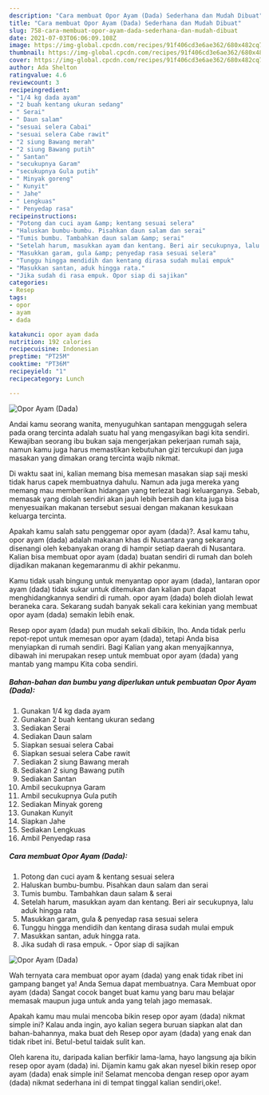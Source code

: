 ```yaml
---
description: "Cara membuat Opor Ayam (Dada) Sederhana dan Mudah Dibuat"
title: "Cara membuat Opor Ayam (Dada) Sederhana dan Mudah Dibuat"
slug: 758-cara-membuat-opor-ayam-dada-sederhana-dan-mudah-dibuat
date: 2021-07-03T06:06:09.108Z
image: https://img-global.cpcdn.com/recipes/91f406cd3e6ae362/680x482cq70/opor-ayam-dada-foto-resep-utama.jpg
thumbnail: https://img-global.cpcdn.com/recipes/91f406cd3e6ae362/680x482cq70/opor-ayam-dada-foto-resep-utama.jpg
cover: https://img-global.cpcdn.com/recipes/91f406cd3e6ae362/680x482cq70/opor-ayam-dada-foto-resep-utama.jpg
author: Ada Shelton
ratingvalue: 4.6
reviewcount: 3
recipeingredient:
- "1/4 kg dada ayam"
- "2 buah kentang ukuran sedang"
- " Serai"
- " Daun salam"
- "sesuai selera Cabai"
- "sesuai selera Cabe rawit"
- "2 siung Bawang merah"
- "2 siung Bawang putih"
- " Santan"
- "secukupnya Garam"
- "secukupnya Gula putih"
- " Minyak goreng"
- " Kunyit"
- " Jahe"
- " Lengkuas"
- " Penyedap rasa"
recipeinstructions:
- "Potong dan cuci ayam &amp; kentang sesuai selera"
- "Haluskan bumbu-bumbu. Pisahkan daun salam dan serai"
- "Tumis bumbu. Tambahkan daun salam &amp; serai"
- "Setelah harum, masukkan ayam dan kentang. Beri air secukupnya, lalu aduk hingga rata"
- "Masukkan garam, gula &amp; penyedap rasa sesuai selera"
- "Tunggu hingga mendidih dan kentang dirasa sudah mulai empuk"
- "Masukkan santan, aduk hingga rata."
- "Jika sudah di rasa empuk. Opor siap di sajikan"
categories:
- Resep
tags:
- opor
- ayam
- dada

katakunci: opor ayam dada 
nutrition: 192 calories
recipecuisine: Indonesian
preptime: "PT25M"
cooktime: "PT36M"
recipeyield: "1"
recipecategory: Lunch

---
```



![Opor Ayam (Dada)](https://img-global.cpcdn.com/recipes/91f406cd3e6ae362/680x482cq70/opor-ayam-dada-foto-resep-utama.jpg)

Andai kamu seorang wanita, menyuguhkan santapan menggugah selera pada orang tercinta adalah suatu hal yang mengasyikan bagi kita sendiri. Kewajiban seorang ibu bukan saja mengerjakan pekerjaan rumah saja, namun kamu juga harus memastikan kebutuhan gizi tercukupi dan juga masakan yang dimakan orang tercinta wajib nikmat.

Di waktu  saat ini, kalian memang bisa memesan masakan siap saji meski tidak harus capek membuatnya dahulu. Namun ada juga mereka yang memang mau memberikan hidangan yang terlezat bagi keluarganya. Sebab, memasak yang diolah sendiri akan jauh lebih bersih dan kita juga bisa menyesuaikan makanan tersebut sesuai dengan makanan kesukaan keluarga tercinta. 



Apakah kamu salah satu penggemar opor ayam (dada)?. Asal kamu tahu, opor ayam (dada) adalah makanan khas di Nusantara yang sekarang disenangi oleh kebanyakan orang di hampir setiap daerah di Nusantara. Kalian bisa membuat opor ayam (dada) buatan sendiri di rumah dan boleh dijadikan makanan kegemaranmu di akhir pekanmu.

Kamu tidak usah bingung untuk menyantap opor ayam (dada), lantaran opor ayam (dada) tidak sukar untuk ditemukan dan kalian pun dapat menghidangkannya sendiri di rumah. opor ayam (dada) boleh diolah lewat beraneka cara. Sekarang sudah banyak sekali cara kekinian yang membuat opor ayam (dada) semakin lebih enak.

Resep opor ayam (dada) pun mudah sekali dibikin, lho. Anda tidak perlu repot-repot untuk memesan opor ayam (dada), tetapi Anda bisa menyiapkan di rumah sendiri. Bagi Kalian yang akan menyajikannya, dibawah ini merupakan resep untuk membuat opor ayam (dada) yang mantab yang mampu Kita coba sendiri.

<!--inarticleads1-->

##### Bahan-bahan dan bumbu yang diperlukan untuk pembuatan Opor Ayam (Dada):

1. Gunakan 1/4 kg dada ayam
1. Gunakan 2 buah kentang ukuran sedang
1. Sediakan  Serai
1. Sediakan  Daun salam
1. Siapkan sesuai selera Cabai
1. Siapkan sesuai selera Cabe rawit
1. Sediakan 2 siung Bawang merah
1. Sediakan 2 siung Bawang putih
1. Sediakan  Santan
1. Ambil secukupnya Garam
1. Ambil secukupnya Gula putih
1. Sediakan  Minyak goreng
1. Gunakan  Kunyit
1. Siapkan  Jahe
1. Sediakan  Lengkuas
1. Ambil  Penyedap rasa




<!--inarticleads2-->

##### Cara membuat Opor Ayam (Dada):

1. Potong dan cuci ayam &amp; kentang sesuai selera
1. Haluskan bumbu-bumbu. Pisahkan daun salam dan serai
1. Tumis bumbu. Tambahkan daun salam &amp; serai
1. Setelah harum, masukkan ayam dan kentang. Beri air secukupnya, lalu aduk hingga rata
1. Masukkan garam, gula &amp; penyedap rasa sesuai selera
1. Tunggu hingga mendidih dan kentang dirasa sudah mulai empuk
1. Masukkan santan, aduk hingga rata.
1. Jika sudah di rasa empuk. - Opor siap di sajikan
<img src="//assets-global.cpcdn.com/assets/icons/button_play-2c75c40dde080a61004c1f40b05d8f140eaff45d7e9e6481dc71c63d2e7c4909.png" alt="Opor Ayam (Dada)">



Wah ternyata cara membuat opor ayam (dada) yang enak tidak ribet ini gampang banget ya! Anda Semua dapat membuatnya. Cara Membuat opor ayam (dada) Sangat cocok banget buat kamu yang baru mau belajar memasak maupun juga untuk anda yang telah jago memasak.

Apakah kamu mau mulai mencoba bikin resep opor ayam (dada) nikmat simple ini? Kalau anda ingin, ayo kalian segera buruan siapkan alat dan bahan-bahannya, maka buat deh Resep opor ayam (dada) yang enak dan tidak ribet ini. Betul-betul taidak sulit kan. 

Oleh karena itu, daripada kalian berfikir lama-lama, hayo langsung aja bikin resep opor ayam (dada) ini. Dijamin kamu gak akan nyesel bikin resep opor ayam (dada) enak simple ini! Selamat mencoba dengan resep opor ayam (dada) nikmat sederhana ini di tempat tinggal kalian sendiri,oke!.

